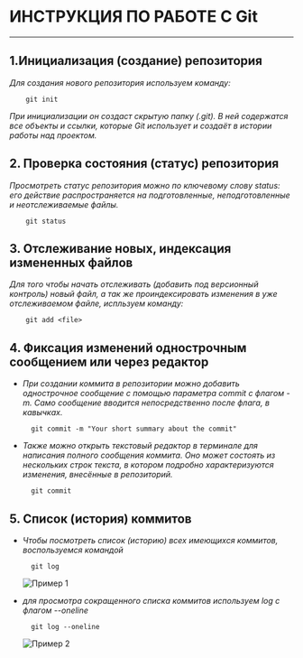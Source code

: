 # ИНСТРУКЦИЯ ПО РАБОТЕ С Git

---

## 1.Инициализация (создание) репозитория

*Для создания нового репозитория используем команду:*

        git init

*При инициализации он создаст скрытую папку (.git). В ней содержатся все объекты и ссылки, которые Git использует и создаёт в истории работы над проектом.*

## 2. Проверка состояния (статус) репозитория

*Просмотреть статус репозитория можно по ключевому слову status: его действие распространяется на подготовленные, неподготовленные и неотслеживаемые файлы.*

        git status

## 3. Отслеживание новых, индексация измененных файлов

*Для того чтобы начать отслеживать (добавить под версионный контроль) новый файл, а так же проиндексировать изменения в  уже отслеживаемом файле, испльзуем команду:*

        git add <file>

## 4. Фиксация изменений однострочным сообщением или через редактор

* *При создании коммита в репозитории можно добавить однострочное сообщение с помощью параметра commit с флагом -m. Само сообщение вводится непосредственно после флага, в кавычках.*

        git commit -m "Your short summary about the commit"

* *Также можно открыть текстовый редактор в терминале для написания полного сообщения коммита. Оно может состоять из нескольких строк текста, в котором подробно характеризуются изменения, внесённые в репозиторий.*

        git commit

## 5. Список (история) коммитов

* *Чтобы посмотреть список (историю) всех имеющихся коммитов, воспользуемся командой*

        git log

    ![Пример 1](/home/andrey/1.png)

* *для просмотра сокращенного списка коммитов используем log с флагом --oneline*

        git log --oneline

     ![Пример 2](/home/andrey/2.png)
